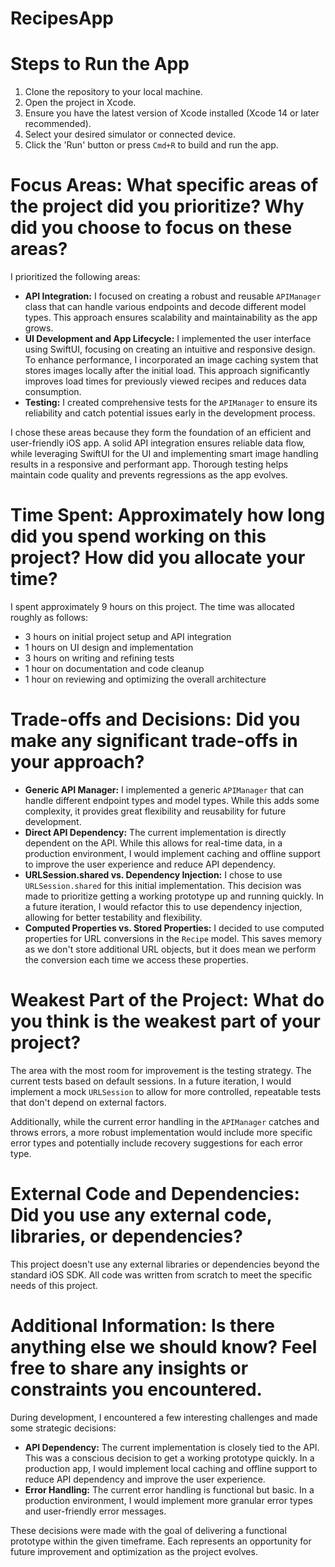 # RecipesApp

# Steps to Run the App
1. Clone the repository to your local machine.
2. Open the project in Xcode.
3. Ensure you have the latest version of Xcode installed (Xcode 14 or later recommended).
4. Select your desired simulator or connected device.
5. Click the 'Run' button or press `Cmd+R` to build and run the app.

# Focus Areas: What specific areas of the project did you prioritize? Why did you choose to focus on these areas?
I prioritized the following areas:

- **API Integration:** I focused on creating a robust and reusable `APIManager` class that can handle various endpoints and decode different model types. This approach ensures scalability and maintainability as the app grows.
- **UI Development and App Lifecycle:** I implemented the user interface using SwiftUI, focusing on creating an intuitive and responsive design. To enhance performance, I incorporated an image caching system that stores images locally after the initial load. This approach significantly improves load times for previously viewed recipes and reduces data consumption.
- **Testing:** I created comprehensive tests for the `APIManager` to ensure its reliability and catch potential issues early in the development process.

I chose these areas because they form the foundation of an efficient and user-friendly iOS app. A solid API integration ensures reliable data flow, while leveraging SwiftUI for the UI and implementing smart image handling results in a responsive and performant app. Thorough testing helps maintain code quality and prevents regressions as the app evolves.

# Time Spent: Approximately how long did you spend working on this project? How did you allocate your time?
I spent approximately 9 hours on this project. The time was allocated roughly as follows:

- 3 hours on initial project setup and API integration
- 1 hours on UI design and implementation
- 3 hours on writing and refining tests
- 1 hour on documentation and code cleanup
- 1 hour on reviewing and optimizing the overall architecture

# Trade-offs and Decisions: Did you make any significant trade-offs in your approach?

- **Generic API Manager:** I implemented a generic `APIManager` that can handle different endpoint types and model types. While this adds some complexity, it provides great flexibility and reusability for future development.
- **Direct API Dependency:** The current implementation is directly dependent on the API. While this allows for real-time data, in a production environment, I would implement caching and offline support to improve the user experience and reduce API dependency.
- **URLSession.shared vs. Dependency Injection:** I chose to use `URLSession.shared` for this initial implementation. This decision was made to prioritize getting a working prototype up and running quickly. In a future iteration, I would refactor this to use dependency injection, allowing for better testability and flexibility.
- **Computed Properties vs. Stored Properties:** I decided to use computed properties for URL conversions in the `Recipe` model. This saves memory as we don't store additional URL objects, but it does mean we perform the conversion each time we access these properties.


# Weakest Part of the Project: What do you think is the weakest part of your project?
The area with the most room for improvement is the testing strategy. The current tests based on default sessions. In a future iteration, I would implement a mock `URLSession` to allow for more controlled, repeatable tests that don't depend on external factors.

Additionally, while the current error handling in the `APIManager` catches and throws errors, a more robust implementation would include more specific error types and potentially include recovery suggestions for each error type.

# External Code and Dependencies: Did you use any external code, libraries, or dependencies?
This project doesn't use any external libraries or dependencies beyond the standard iOS SDK. All code was written from scratch to meet the specific needs of this project.

# Additional Information: Is there anything else we should know? Feel free to share any insights or constraints you encountered.
During development, I encountered a few interesting challenges and made some strategic decisions:

- **API Dependency:** The current implementation is closely tied to the API. This was a conscious decision to get a working prototype quickly. In a production app, I would implement local caching and offline support to reduce API dependency and improve the user experience.
- **Error Handling:** The current error handling is functional but basic. In a production environment, I would implement more granular error types and user-friendly error messages.

These decisions were made with the goal of delivering a functional prototype within the given timeframe. Each represents an opportunity for future improvement and optimization as the project evolves.
